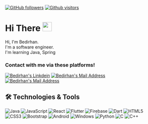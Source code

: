 [![GitHub followers](https://img.shields.io/github/followers/RieFuwa?style=social)](https://github.com/RieFuwa?tab=followers)
[![Github visitors](https://visitor-badge.glitch.me/badge?page_id=RieFuwa.visitor-badge)](https://GitHub.com/RieFuwa/StrapDown.js/stargazers/)

# Hi There <img src="https://media.giphy.com/media/hvRJCLFzcasrR4ia7z/giphy.gif" width="30px" height="30px"/>

<p>
          Hi, I'm Bedirhan. 
          <br/>
          I'm a software engineer.
          <br/>
          I'm learning Java, Spring
          <br />

### Contact with me via these platforms!

<a href="https://www.linkedin.com/in/bkabatas/" target="_blank" rel="nofollow"><img alt="Bedirhan's Linkdein" src="https://img.shields.io/badge/LinkedIn-0077B5?style=for-the-badge&logo=linkedin&logoColor=white" /></a>
<a href="mailto:bedirhankabatas1@gmail.com" target="_blank" rel="nofollow"><img alt="Bedirhan's Mail Address" src="https://img.shields.io/badge/Gmail-D14836?style=for-the-badge&logo=gmail&logoColor=white" /></a>
<a href="https://www.instagram.com/bedirhankbts/?hl=en" target="_blank" rel="nofollow"><img alt="Bedirhan's Mail Address" src="https://img.shields.io/badge/instagram-C44143?style=for-the-badge&logo=instagram&logoColor=white" /></a>
         
## 🛠 Technologies & Tools

<div>
<img alt="Java" src="https://img.shields.io/badge/Java-20232A?style=for-the-badge&logo=java&logoColor=black"/>
<img alt="JavaScript" src="https://img.shields.io/badge/JavaScript-F7DF1E?style=for-the-badge&logo=javascript&logoColor=black"/>
<img alt="React" src="https://img.shields.io/badge/-ReactJs-61DAFB?logo=react&logoColor=black&style=for-the-badge"></img>
<img alt="Flutter" src="https://img.shields.io/badge/Flutter-20232A?style=for-the-badge&logo=flutter&logoColor=61DAFB"></img>
<img alt="Firebase" src="https://img.shields.io/badge/Firebase-20232A?style=for-the-badge&logo=firebase&logoColor=61DAFB"></img>
<img alt="Dart" src="https://img.shields.io/badge/Dart-20232A?style=for-the-badge&logo=dart&logoColor=61DAFB"></img>
<img alt="HTML5" src="https://img.shields.io/badge/HTML5-E34F26?style=for-the-badge&logo=html5&logoColor=white"></img>
<img alt="CSS3" src="https://img.shields.io/badge/CSS3-1572B6?style=for-the-badge&logo=css3&logoColor=white"></img>
<img alt="Bootstrap" src="https://img.shields.io/badge/bootstrap%20-%23563D7C.svg?&style=for-the-badge&logo=bootstrap&logoColor=white"/>
<img alt="Android" src="https://img.shields.io/badge/Android-20232A?style=for-the-badge&logo=android&logoColor=61DAFB"/>
<img alt="Windows" src="https://img.shields.io/badge/Windows-0078D6?style=for-the-badge&logo=windows&logoColor=white"></img>
<img alt="Python" src="https://img.shields.io/badge/Python-14354C?style=for-the-badge&logo=python&logoColor=white"></img>
<img alt="C" src="https://img.shields.io/badge/C-00599C?style=for-the-badge&logo=c&logoColor=white"></img>
<img alt="C++" src="https://img.shields.io/badge/C%2B%2B-00599C?style=for-the-badge&logo=c%2B%2B&logoColor=white"></img>
</div>
